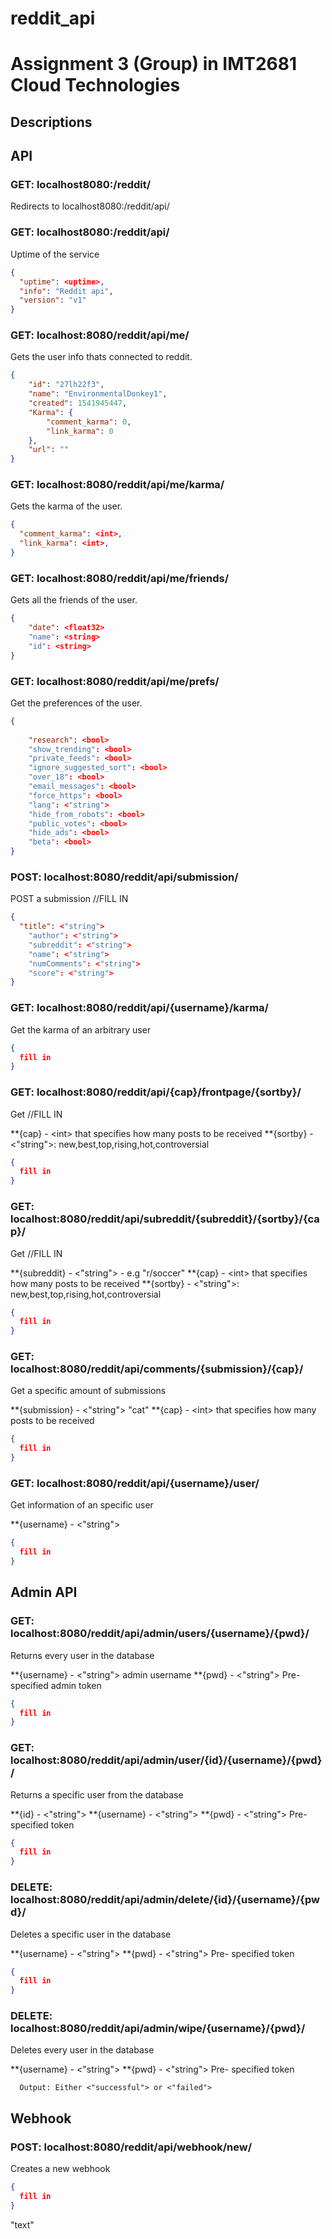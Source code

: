 # reddit_api
# Assignment 3 (Group) in IMT2681 Cloud Technologies

## Descriptions

## API
### GET: localhost8080:/reddit/
Redirects to localhost8080:/reddit/api/

### GET: localhost8080:/reddit/api/
Uptime of the service
```json
{
  "uptime": <uptime>,
  "info": "Reddit api",
  "version": "v1" 
}
```
  
### GET: localhost:8080/reddit/api/me/
Gets the user info thats connected to reddit.
```json
{
    "id": "27lh22f3",
    "name": "EnvironmentalDonkey1",
    "created": 1541945447,
    "Karma": {
        "comment_karma": 0,
        "link_karma": 0
    },
    "url": ""
}
```

### GET: localhost:8080/reddit/api/me/karma/
Gets the karma of the user.

```json
{
  "comment_karma": <int>,
  "link_karma": <int>,
}
```

### GET: localhost:8080/reddit/api/me/friends/
Gets all the friends of the user.

```json
{
	"date": <float32>
	"name": <string>
	"id": <string>
}
```

### GET: localhost:8080/reddit/api/me/prefs/
Get the preferences of the user.

```json
{
 
	"research": <bool>
	"show_trending": <bool>
	"private_feeds": <bool>
	"ignore_suggested_sort": <bool>
	"over_18": <bool>
	"email_messages": <bool>
	"force_https": <bool>
	"lang": <"string">
	"hide_from_robots": <bool>
	"public_votes": <bool>
	"hide_ads": <bool>
	"beta": <bool>
}
```


### POST: localhost:8080/reddit/api/submission/
POST a submission //FILL IN

```json
{
  "title": <"string">
	"author": <"string">
	"subreddit": <"string">
	"name": <"string">
	"numComments": <"string">
	"score": <"string">
}
```

### GET: localhost:8080/reddit/api/{username}/karma/
Get the karma of an arbitrary user

```json
{
  fill in
}
```

### GET: localhost:8080/reddit/api/{cap}/frontpage/{sortby}/
Get //FILL IN

**{cap} - \<int\>  that specifies how many posts to be received
**{sortby} - \<"string"\>: new,best,top,rising,hot,controversial

```json
{
  fill in
}
```

### GET: localhost:8080/reddit/api/subreddit/{subreddit}/{sortby}/{cap}/
Get //FILL IN

**{subreddit} - \<"string"\> - e.g "r/soccer"
**{cap} - \<int\>  that specifies how many posts to be received
**{sortby} - \<"string"\>: new,best,top,rising,hot,controversial

```json
{
  fill in
}
```

### GET: localhost:8080/reddit/api/comments/{submission}/{cap}/
Get a specific amount of submissions

**{submission} - \<"string"\> "cat"
**{cap} - \<int\>  that specifies how many posts to be received

```json
{
  fill in
}
```

### GET: localhost:8080/reddit/api/{username}/user/
Get information of an specific user

**{username} - \<"string"\> 

```json
{
  fill in
}
```

## Admin API

### GET: localhost:8080/reddit/api/admin/users/{username}/{pwd}/
Returns every user in the database

**{username} - \<"string"\> admin username
**{pwd} - \<"string"\> Pre- specified admin token 

```json
{
  fill in
}
```


### GET: localhost:8080/reddit/api/admin/user/{id}/{username}/{pwd}/
Returns a specific user from the database

**{id} - \<"string"\> 
**{username} - \<"string"\> 
**{pwd} - \<"string"\> Pre- specified token 

```json
{
  fill in
}
```

### DELETE: localhost:8080/reddit/api/admin/delete/{id}/{username}/{pwd}/
Deletes a specific user in the database

**{username} - \<"string"\> 
**{pwd} - \<"string"\> Pre- specified token 

```json
{
  fill in
}
```

### DELETE: localhost:8080/reddit/api/admin/wipe/{username}/{pwd}/
Deletes every user in the database

**{username} - \<"string"\> 
**{pwd} - \<"string"\> Pre- specified token 

```
  Output: Either <"successful"> or <"failed">
```


## Webhook

### POST: localhost:8080/reddit/api/webhook/new/
Creates a new webhook

```json
{
  fill in
}
```

"text"
